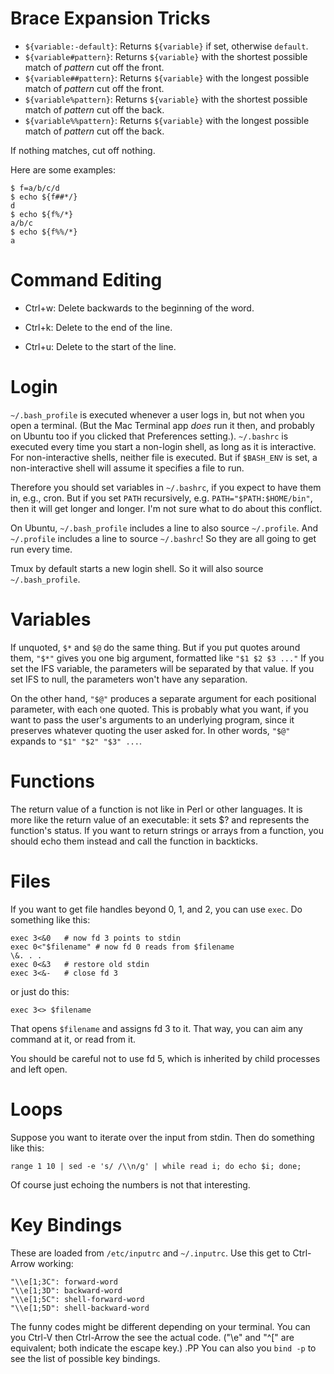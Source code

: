
# Brace Expansion Tricks

- `${variable:-default}`:
  Returns `${variable}` if set, otherwise `default`.
- `${variable#pattern}`:
  Returns `${variable}` with the shortest possible match of *pattern* cut off the front.
- `${variable##pattern}`:
  Returns `${variable}` with the longest possible match of *pattern* cut off the front.
- `${variable%pattern}`:
  Returns `${variable}` with the shortest possible match of *pattern* cut off the back.
- `${variable%%pattern}`:
  Returns `${variable}` with the longest possible match of *pattern* cut off the back.

If nothing matches, cut off nothing.

Here are some examples:

```
$ f=a/b/c/d
$ echo ${f##*/}
d
$ echo ${f%/*}
a/b/c
$ echo ${f%%/*}
a
```

# Command Editing

- Ctrl+w:
  Delete backwards to the beginning of the word.

- Ctrl+k:
  Delete to the end of the line.

- Ctrl+u:
  Delete to the start of the line.

# Login
`~/.bash_profile` is executed whenever a user logs in, but not when you open a terminal. (But the Mac Terminal app *does* run it then, and probably on Ubuntu too if you clicked that Preferences setting.). `~/.bashrc` is executed every time you start a non-login shell, as long as it is interactive. For non-interactive shells, neither file is executed. But if `$BASH_ENV` is set, a non-interactive shell will assume it specifies a file to run.

Therefore you should set variables in `~/.bashrc`, if you expect to have them in, e.g., cron. But if you set `PATH` recursively, e.g. `PATH="$PATH:$HOME/bin"`, then it will get longer and longer. I'm not sure what to do about this conflict.

On Ubuntu, `~/.bash_profile` includes a line to also source `~/.profile`. And `~/.profile` includes a line to source `~/.bashrc`! So they are all going to get run every time.

Tmux by default starts a new login shell. So it will also source `~/.bash_profile`.

# Variables

If unquoted, `$*` and `$@` do the same thing. But if you put quotes around them, `"$*"` gives you one big argument, formatted like `"$1 $2 $3 ..."` If you set the IFS variable, the parameters will be separated by that value. If you set IFS to null, the parameters won't have any separation.

On the other hand, `"$@"` produces a separate argument for each positional parameter, with each one quoted. This is probably what you want, if you want to pass the user's arguments to an underlying program, since it preserves whatever quoting the user asked for. In other words, `"$@"` expands to `"$1" "$2" "$3" ...`.

# Functions

The return value of a function is not like in Perl or other languages.
It is more like the return value of an executable: it sets $? and represents the function's status.
If you want to return strings or arrays from a function,
you should echo them instead and call the function in backticks.

# Files

If you want to get file handles beyond 0, 1, and 2, you can use `exec`. Do something like this:

```
exec 3<&0	# now fd 3 points to stdin
exec 0<"$filename" # now fd 0 reads from $filename
\&. . .
exec 0<&3	# restore old stdin
exec 3<&-	# close fd 3
```

or just do this:

```
exec 3<> $filename
```

That opens `$filename` and assigns fd 3 to it. That way, you can aim any command at it, or read from it.

You should be careful not to use fd 5, which is inherited by child processes and left open.

# Loops

Suppose you want to iterate over the input from stdin. Then do something like this:

```
range 1 10 | sed -e 's/ /\\n/g' | while read i; do echo $i; done;
```

Of course just echoing the numbers is not that interesting.

# Key Bindings

These are loaded from `/etc/inputrc` and `~/.inputrc`. Use this get to Ctrl-Arrow working:

```
"\\e[1;3C": forward-word
"\\e[1;3D": backward-word
"\\e[1;5C": shell-forward-word
"\\e[1;5D": shell-backward-word
```

The funny codes might be different depending on your terminal. You can you Ctrl-V then Ctrl-Arrow the see the actual code. ("\\e" and "^[" are equivalent; both indicate the escape key.)
.PP
You can also you `bind -p` to see the list of possible key bindings.
